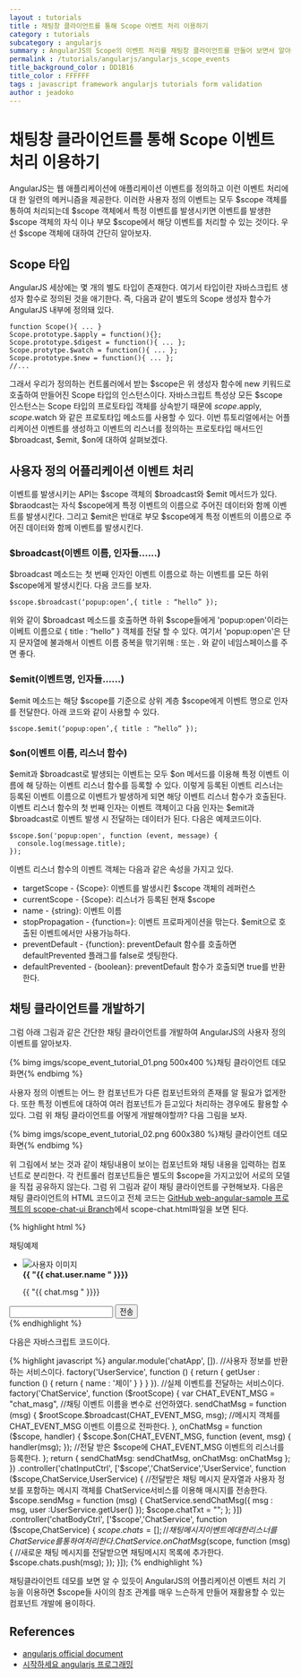 ```yaml
---
layout : tutorials
title : 채팅창 클라이언트를 통해 Scope 이벤트 처리 이용하기
category : tutorials
subcategory : angularjs
summary : AngularJS의 Scope의 이벤트 처리를 채팅창 클라이언트를 만들어 보면서 알아본다.
permalink : /tutorials/angularjs/angularjs_scope_events
title_background_color : DD1B16
title_color : FFFFFF
tags : javascript framework angularjs tutorials form validation
author : jeadoko
---
```


# 채팅창 클라이언트를 통해 Scope 이벤트 처리 이용하기

AngularJS는 웹 애플리케이션에 애플리케이션 이벤트를 정의하고 이런 이벤트 처리에 대 한 일련의 메커니즘을 제공한다. 이러한 사용자 정의 이벤트는 모두 $scope 객체를 통하여 처리되는데 $scope 객체에서 특정 이벤트를 발생시키면 이벤트를 발생한 $scope 객체의 자식 이나 부모 $scope에서 해당 이벤트를 처리할 수 있는 것이다. 우선 $scope 객체에 대하여 간단히 알아보자.

## Scope 타입

AngularJS 세상에는 몇 개의 별도 타입이 존재한다. 여기서 타입이란 자바스크립트 생성자 함수로 정의된 것을 애기한다. 즉, 다음과 같이 별도의 Scope 생성자 함수가 AngularJS 내부에 정의돼 있다.

    function Scope(){ ... } 
    Scope.prototype.$apply = function(){}; 
    Scope.prototype.$digest = function(){ ... };
    Scope.protytpe.$watch = function(){ ... };
    Scope.prototype.$new = function(){ ... };
    //...

그래서 우리가 정의하는 컨트롤러에서 받는 $scope은 위 생성자 함수에 new 키워드로 호출하여 만들어진 Scope 타입의 인스턴스이다. 자바스크립트 특성상 모든 $scope 인스턴스는 Scope 타입의 프로토타입 객체를 상속받기 때문에 $scope.$apply, $scope.$watch 와 같은 프로토타입 메소드를 사용할 수 있다. 이번 튜토리얼에서는 어플리케이션 이벤트를 생성하고 이벤트의 리스너를 정의하는 프로토타입 매서드인  $broadcast, $emit, $on에 대하여 살펴보겠다.

## 사용자 정의 어플리케이션 이벤트 처리

이벤트를 발생시키는 API는 $scope 객체의 $broadcast와 $emit 메서드가 있다. $braodcast는 자식 $scope에게 특정 이벤트의 이름으로 주어진 데이터와 함께 이벤트를 발생시킨다. 그리고 $emit은 반대로 부모 $scope에게 특정 이벤트의 이름으로 주어진 데이터와 함께 이벤트를 발생시킨다.

### $broadcast(이벤트 이름, 인자들......)

$broadcast 메소드는 첫 번째 인자인 이벤트 이름으로 하는 이벤트를 모든 하위 $scope에게 발생시킨다. 다음 코드를 보자.

    $scope.$broadcast(‘popup:open’,{ title : “hello” });

위와 같이 $broadcast 메소드를 호출하면 하위 $scope들에게 'popup:open'이라는 이베트 이름으로 { title : “hello” } 객체를 전달 할 수 있다. 여기서 'popup:open'은 단지 문자열에 불과해서 이벤트 이름 중복을 맊기위해 : 또는 . 와 같이 네임스페이스를 주면 좋다.

### $emit(이벤트명, 인자들......)

$emit 메소드는 해당 $scope를 기준으로 상위 계층 $scope에게 이벤트 명으로 인자를 전달한다. 아래 코드와 같이 사용할 수 있다.

    $scope.$emit(‘popup:open’,{ title : “hello” });

### $on(이벤트 이름, 리스너 함수)

$emit과 $broadcast로 발생되는 이벤트는 모두 $on 메서드를 이용해 특정 이벤트 이름에 해 당하는 이벤트 리스너 함수를 등록할 수 있다. 이렇게 등록된 이벤트 리스너는 등록된 이벤트 이름으로 이벤트가 발생하게 되면 해당 이벤트 리스너 함수가 호출된다. 이벤트 리스너 함수의 첫 번째 인자는 이벤트 객체이고 다음 인자는 $emit과 $broadcast로 이벤트 발생 시 전달하는 데이터가 된다. 다음은 예제코드이다.

    $scope.$on('popup:open', function (event, message) {
      console.log(message.title);
    });

이벤트 리스너 함수의 이벤트 객체는 다음과 같은 속성을 가지고 있다.

- targetScope - {Scope}: 이벤트를 발생시킨 $scope 객체의 레퍼런스
- currentScope - {Scope}: 리스너가 등록된 현재 $scope
- name - {string}: 이벤트 이름
- stopPropagation - {function=}: 이벤트 프로파게이션을 맊는다. $emit으로 호출된 이벤트에서만 사용가능하다.
- preventDefault - {function}: preventDefault 함수를 호출하면 defaultPrevented 플래그를 false로 셋팅한다.
- defaultPrevented - {boolean}: preventDefault 함수가 호출되면 true를 반환한다.

## 채팅 클라이언트를 개발하기

그럼 아래 그림과 같은 간단한 채팅 클라이언트를 개발하여 AngularJS의 사용자 정의 이벤트를 알아보자. 

{% bimg imgs/scope_event_tutorial_01.png 500x400 %}채팅 클라이언트 데모 화면{% endbimg %}

사용자 정의 이벤트는 어느 한 컴포넌트가 다른 컴포넌트와의 존재를 알 필요가 없게한다. 또한 특정 이벤트에 대하여 여러 컴포넌트가 듣고있다 처리하는 경우에도 활용할 수 있다. 그럼 위 채팅 클라이언트를 어떻게 개발해야할까? 다음 그림을 보자. 

{% bimg imgs/scope_event_tutorial_02.png 600x380 %}채팅 클라이언트 데모 화면{% endbimg %}

위 그림에서 보는 것과 같이 채팅내용이 보이는 컴포넌트와 채팅 내용을 입력하는 컴포넌트로 분리한다. 각 컨트롤러 컴포넌트들은 별도의 $scope을 가지고있어 서로의 모델을 직접 공유하지 않는다. 그럼 위 그림과 같이 채팅 클라이언트를 구현해보자. 다음은 채팅 클라이언트의 HTML 코드이고 전체 코드는 [GitHub web-angular-sample 프로젝트의 scope-chat-ui Branch](https://github.com/jeado/web-angular-sample/tree/scope-chat-ui)에서 scope-chat.html파일을 보면 된다.

{% highlight html %}
<!-- 생략 -->
<div class="panel-heading">
  <i class="fa fa-comments fa-fw"></i>
  채팅예제
</div>
<!-- 이전의 그림과 같이 크게 글 목록을 보여주는 chatBodyCtrl영역과 글을 입력하는 chatInputCtrl영역이 있다.-->
<div class="panel-body" ng-controller="chatBodyCtrl">
  <ul class="chat">
    <!-- ng-repeat을 이용하여 chats 배열요소의 개수만큼 채팅글을 보여준다. -->
    <li class="{{ "{{ $even && 'left' || 'right' " }}}} clearfix" ng-repeat="chat in chats">
    <!-- $even은 ng-repeat안에서 사용할 수 있고 짝수일경우 true이다. 짝수이면 left이고 홀수이면 right인 표현식을 나타낸다. 본인글만 왼쪽으로 나타내는 건 별도의 isMine()등으로 ng-class를 이용하여 구현할 수도 있다. -->
      <span class="chat-img pull-{{ "{{ $even && 'left' || 'right' " }}}}">
      <img src="http://placehold.it/50/55C1E7/fff" alt="사용자 이미지" class="img-circle">
      </span>
      <div class="chat-body clearfix">
        <div class="header text-{{ "{{ $even && 'left' || 'right' " }}}}">
          <strong>{{ "{{ chat.user.name " }}}}</strong>
        </div>
        <p>{{ "{{ chat.msg " }}}}</p>
      </div>
    </li>
  </ul>
</div>
<div class="panel-footer" ng-controller="chatInputCtrl">
  <div class="input-group">
    <input id="btn-input" type="text" class="form-control input-sm" ng-model="chatTxt">
    <span class="input-group-btn">
    <!-- 전송 버튼을 클릭하면 chatInputCtrl의 sendMsg를 호출한다. 이때 위 input에 데이터 바인딩이 된 chatTxt를 인자로 준다. -->
    <button class="btn btn-warning btn-sm" id="btn-chat" ng-click="sendMsg(chatTxt)">전송</button>
    </span>
  </div>
</div>
<!-- 생략 -->
{% endhighlight %}

다음은 자바스크립트 코드이다.

{% highlight javascript %}
angular.module('chatApp', []).
  //사용자 정보를 반환하는 서비스이다.
  factory('UserService', function () {
    return {
      getUser : function () {
        return {
          name : '제이'
        }
      }
    } 
  }).
  //실제 이벤트를 전달하는 서비스이다.
  factory('ChatService', function ($rootScope) {
    var CHAT_EVENT_MSG = "chat_masg",
        //채팅 이벤트 이름을 변수로 선언하였다.
        sendChatMsg = function (msg) {
          $rootScope.$broadcast(CHAT_EVENT_MSG, msg);
          //메시지 객체를 CHAT_EVENT_MSG 이벤트 이름으로 전파한다.
        },
        onChatMsg = function ($scope, handler) {
          $scope.$on(CHAT_EVENT_MSG, function (event, msg) {
            handler(msg);
         });
         //전달 받은 $scope에 CHAT_EVENT_MSG 이벤트의 리스너를 등록한다.
        };
    return {
      sendChatMsg: sendChatMsg,
      onChatMsg: onChatMsg
    };
  })
  .controller('chatInputCtrl', ['$scope','ChatService','UserService', function ($scope,ChatService,UserService) {
    //전달받은 채팅 메시지 문자열과 사용자 정보를 포함하는 메시지 객체를 ChatService서비스를 이용해 매시지를 전송한다.
    $scope.sendMsg = function (msg) {
      ChatService.sendChatMsg({
          msg : msg,
          user :UserService.getUser()
      });
      $scope.chatTxt = "";
    };      
  }])
  .controller('chatBodyCtrl', ['$scope','ChatService', function ($scope,ChatService) {
    $scope.chats = [];
    //채팅 메시지 이벤트에 대한 리스너를 ChatService를 통하여 처리한다.
    ChatService.onChatMsg($scope, function (msg) {
      //새로운 채팅 메시지를 전달받으면 채팅메시지 목록에 추가한다.
      $scope.chats.push(msg);
    });
  }]);
{% endhighlight %}

채팅클라이언트 데모를 보면 알 수 있듯이 AngularJS의 어플리케이션 이벤트 처리 기능을 이용하면 $scope들 사이의 참조 관계를 매우 느슨하게 만들어 재활용할 수 있는 컴포넌트 개발에 용이하다.


## References

- [angularjs official document](https://docs.angularjs.org/)
- [시작하세요 angularjs 프로그래밍](http://wikibook.co.kr/beginning-angularjs/)
